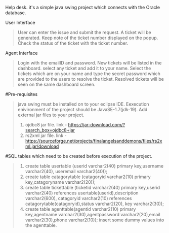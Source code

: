 Help desk.
it's a simple java swing project which connects with the Oracle database.

User Interface
>User can enter the issue and submit the request.
>A ticket will be generated. Keep note of the ticket number displayed on the popup.
>Check the status of the ticket with the ticket number.

Agent Interface
>Login with the emailID and password.
>New tickets will be listed in the dashboard. select any ticket and add it to your name.
>Select the tickets which are on your name and type the secret password which are provided to the users to resolve the ticket.
>Resolved tickets will be seen on the same dashboard screen.

#Pre-requisites
>java swing must be installed on to your eclipse IDE.
>Eexecution enivironment of the project should be JavaSE-1.7(jdk-19).
>Add external jar files to your project.
> 1. ojdbc8 jar file. link - https://jar-download.com/?search_box=ojdbc8+jar
> 2. rs2xml jar file. link - https://sourceforge.net/projects/finalangelsanddemons/files/rs2xml.jar/download

#SQL tables which need to be created before execution of the project.
>1. create table usertable (userid varchar2(40) primary key,username varchar2(40), useremail varchar2(40));
>2. create table catagorytable (catagoryid varchar2(10) primary key,catagoryname varchar2(20));
>3. create table tickettable (ticketid varchar2(40) primary key,userid varchar2(40) references usertable(userid),description varchar2(600), catagoryid varchar2(10) references catagorytable(catagoryid),status varchar2(20), key varchar2(30));
>4. create table agenttable(agentid varchar2(10) primary key,agentname varchar2(30),agentpassword varchar2(20),email varchar2(30),phone varchar2(10));
    insert some dummy values into the agenttable.
